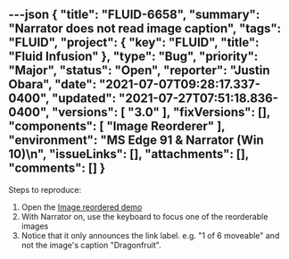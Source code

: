 ---json
{
  "title": "FLUID-6658",
  "summary": "Narrator does not read image caption",
  "tags": "FLUID",
  "project": {
    "key": "FLUID",
    "title": "Fluid Infusion"
  },
  "type": "Bug",
  "priority": "Major",
  "status": "Open",
  "reporter": "Justin Obara",
  "date": "2021-07-07T09:28:17.337-0400",
  "updated": "2021-07-27T07:51:18.836-0400",
  "versions": [
    "3.0"
  ],
  "fixVersions": [],
  "components": [
    "Image Reorderer"
  ],
  "environment": "MS Edge 91 & Narrator (Win 10)\n",
  "issueLinks": [],
  "attachments": [],
  "comments": []
}
---
Steps to reproduce:

1. Open the [Image reordered demo](https://build-infusion.fluidproject.org/demos/reorderer/imagereorderer/)
2. With Narrator on, use the keyboard to focus one of the reorderable images
3. Notice that it only announces the link label. e.g. "1 of 6 moveable" and not the image's caption "Dragonfruit".

        